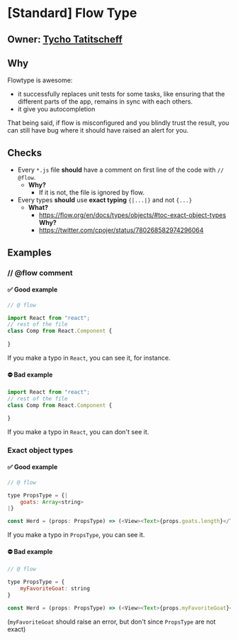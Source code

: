 # [Standard] Flow Type

## Owner: [Tycho Tatitscheff](https://github.com/tychota)

## Why

Flowtype is awesome:
- it successfully replaces unit tests for some tasks, like ensuring that the different parts of the app, remains in sync with each others.
- it give you autocompletion

That being said, if flow is misconfigured and you blindly trust the result, you can still have bug where it should have raised an alert for you.

## Checks

- Every `*.js` file **should** have a comment on first line of the code with `// @flow`.
  - **Why?**
    - If it is not, the file is ignored by flow.
- Every types **should** use **exact typing** `{|...|}` and not `{...}`
  - **What?**
    - https://flow.org/en/docs/types/objects/#toc-exact-object-types
  **Why?**
    - https://twitter.com/cpojer/status/780268582974296064

## Examples

### // @flow comment

#### ✅ **Good example**

```js
// @ flow

import React from "react";
// rest of the file
class Comp from React.Component {
    
}
```

If you make a typo in `React`, you can see it, for instance.

#### ⛔️ **Bad example**

```js
import React from "react";
// rest of the file
class Comp from React.Component {

}
```

If you make a typo in `React`, you can don't see it.

### Exact object types

#### ✅ **Good example**

```js
// @ flow

type PropsType = {|
    goats: Array<string>
|}

const Herd = (props: PropsType) => (<View><Text>{props.goats.length}</Text></View>)
```

If you make a typo in `PropsType`, you can see it.

#### ⛔️ **Bad example**

```js
// @ flow

type PropsType = {
    myFavoriteGoat: string
}

const Herd = (props: PropsType) => (<View><Text>{props.myFavoriteGoat}</Text></View>)
```

(`myFavoriteGoat` should raise an error, but don't since `PropsType` are not exact)
